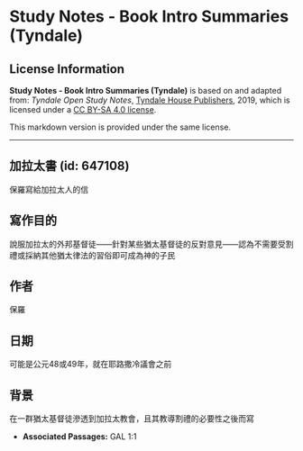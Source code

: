 # Study Notes - Book Intro Summaries (Tyndale)

## License Information

**Study Notes - Book Intro Summaries (Tyndale)** is based on and adapted from: _Tyndale Open Study Notes_, [Tyndale House Publishers](https://tyndaleopenresources.com/), 2019, which is licensed under a [CC BY-SA 4.0 license](https://creativecommons.org/licenses/by-sa/4.0/legalcode.en).

This markdown version is provided under the same license.



--------------------------------

## 加拉太書 (id: 647108)

保羅寫給加拉太人的信

寫作目的
----

說服加拉太的外邦基督徒——針對某些猶太基督徒的反對意見——認為不需要受割禮或採納其他猶太律法的習俗即可成為神的子民

作者
--

保羅

日期
--

可能是公元48或49年，就在耶路撒冷議會之前

背景
--

在一群猶太基督徒滲透到加拉太教會，且其教導割禮的必要性之後而寫

* **Associated Passages:** GAL 1:1

